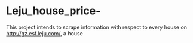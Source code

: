 # Leju_house_price-

This project intends to scrape information with respect to every house on http://gz.esf.leju.com/, a house 
